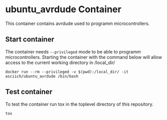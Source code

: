 # ubuntu_avrdude Container

This container contains avrdude used to programm microcontrollers.

## Start container

The container needs ```--privileged``` mode to be able to programm microcontrollers.
Starting the container with the command below will allow access to the current working directory in /local_dir/

```
docker run --rm --privileged -v $(pwd):/local_dir/ -it asciich/ubuntu_avrdude /bin/bash
```

## Test container

To test the container run tox in the toplevel directory of this repository.

```
tox
```